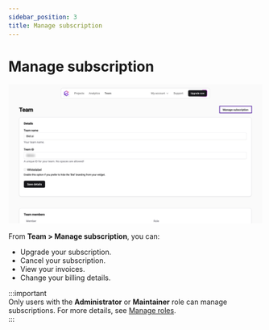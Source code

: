 ```yaml
---
sidebar_position: 3
title: Manage subscription
---
```


# Manage subscription

![Manage subscription](./images/manage-subscription.png)

From **Team > Manage subscription**, you can:

* Upgrade your subscription.
* Cancel your subscription.
* View your invoices.
* Change your billing details.

:::important  
Only users with the **Administrator** or **Maintainer** role can manage subscriptions. For more details, see [Manage roles](roles.md).  
:::  

